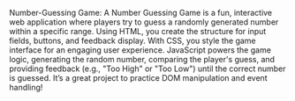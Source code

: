 Number-Guessing Game:
A Number Guessing Game is a fun, interactive web application where players try to guess a randomly generated number within a specific range. Using HTML, you create the structure for input fields, buttons, and feedback display. With CSS, you style the game interface for an engaging user experience. JavaScript powers the game logic, generating the random number, comparing the player's guess, and providing feedback (e.g., "Too High" or "Too Low") until the correct number is guessed. It’s a great project to practice DOM manipulation and event handling!

